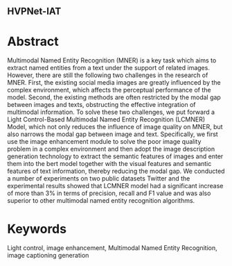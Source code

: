 ## HVPNet-IAT
# Abstract
Multimodal Named Entity Recognition (MNER) is a key task which aims to extract named entities from a text under the support of related images. However, there are still the following two challenges in the research of MNER. First, the existing social media images are greatly influenced by the complex environment, which affects the perceptual performance of the model. Second, the existing methods are often restricted by the modal gap between images and texts, obstructing the effective integration of multimodal information. To solve these two challenges, we put forward a Light Control-Based Multimodal Named Entity Recognition (LCMNER) Model, which not only reduces the influence of image quality on MNER, but also narrows the modal gap between image and text. Specifically, we first use the image enhancement module to solve the poor image quality problem in a complex environment and then adopt the image description generation technology to extract the semantic features of images and enter them into the bert model together with the visual features and semantic features of text information, thereby reducing the modal gap. We conducted a number of experiments on two public datasets Twitter and the experimental results showed that LCMNER model had a significant increase of more than 3% in terms of precision, recall and F1 value and was also superior to other multimodal named entity recognition algorithms.   
# Keywords
Light control, image enhancement, Multimodal Named Entity Recognition, image captioning generation
